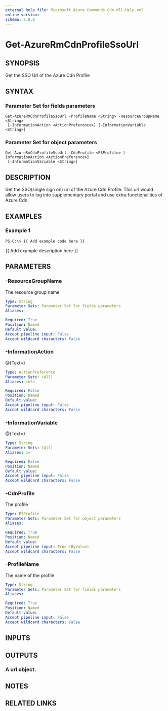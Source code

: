 ```yaml
---
external help file: Microsoft.Azure.Commands.Cdn.dll-Help.xml
online version: 
schema: 2.0.0
---
```


# Get-AzureRmCdnProfileSsoUrl
## SYNOPSIS
Get the SSO Url of the Azure Cdn Profile

## SYNTAX

### Parameter Set for fields parameters
```
Get-AzureRmCdnProfileSsoUrl -ProfileName <String> -ResourceGroupName <String>
 [-InformationAction <ActionPreference>] [-InformationVariable <String>]
```

### Parameter Set for object parameters
```
Get-AzureRmCdnProfileSsoUrl -CdnProfile <PSProfile> [-InformationAction <ActionPreference>]
 [-InformationVariable <String>]
```

## DESCRIPTION
Get the SSO(single sign on) url of the Azure Cdn Profile.
This url would allow users to log into supplementary portal and use extra functionalities of Azure Cdn.

## EXAMPLES

### Example 1
```
PS C:\> {{ Add example code here }}
```

{{ Add example description here }}

## PARAMETERS

### -ResourceGroupName
The resource group name

```yaml
Type: String
Parameter Sets: Parameter Set for fields parameters
Aliases: 

Required: True
Position: Named
Default value: 
Accept pipeline input: False
Accept wildcard characters: False
```

### -InformationAction
@{Text=}

```yaml
Type: ActionPreference
Parameter Sets: (All)
Aliases: infa

Required: False
Position: Named
Default value: 
Accept pipeline input: False
Accept wildcard characters: False
```

### -InformationVariable
@{Text=}

```yaml
Type: String
Parameter Sets: (All)
Aliases: iv

Required: False
Position: Named
Default value: 
Accept pipeline input: False
Accept wildcard characters: False
```

### -CdnProfile
The profile

```yaml
Type: PSProfile
Parameter Sets: Parameter Set for object parameters
Aliases: 

Required: True
Position: Named
Default value: 
Accept pipeline input: True (ByValue)
Accept wildcard characters: False
```

### -ProfileName
The name of the profile

```yaml
Type: String
Parameter Sets: Parameter Set for fields parameters
Aliases: 

Required: True
Position: Named
Default value: 
Accept pipeline input: False
Accept wildcard characters: False
```

## INPUTS

## OUTPUTS

### A url object.

## NOTES

## RELATED LINKS

